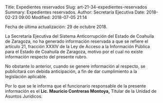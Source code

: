 Title: Expedientes reservados
Slug: art-21-34-expedientes-reservados
Summary: Expedientes reservados.
Author: Secretaría Ejecutiva
Date: 2018-02-23 09:00
Modified: 2018-07-05 21:14


Fecha de última actualización: 29 de octubre 2018.

La Secretaría Ejecutiva del Sistema Anticorrupción del Estado de
Coahuila de Zaragoza, no ha generado información reservada a que se
refiere el artículo 21, fracción XXXIV de la Ley de Acceso a la
Información Pública para el Estado de Coahuila de Zaragoza, motivo por
el cual no existe información respecto del presente rubro.

No obstante lo anterior, cuando se genere información al respecto, se
publicitará con debida anticipación, a fin de dar cumplimiento a la
legislación aplicable.

Por lo que se le informa que el funcionario responsable de la presente
información es el **Lic. Mauricio Contreras Montoya,** Titular de la
Unidad de Asuntos Jurídicos.
